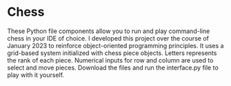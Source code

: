 # Chess

These Python file components allow you to run and play command-line chess in your IDE of choice. I developed this project over the course of January 2023
to reinforce object-oriented programming principles. It uses a grid-based system initialized with chess piece objects. Letters represents the rank of each piece.
Numerical inputs for row and column are used to select and move pieces. Download the files and run the interface.py file to play with it yourself.
